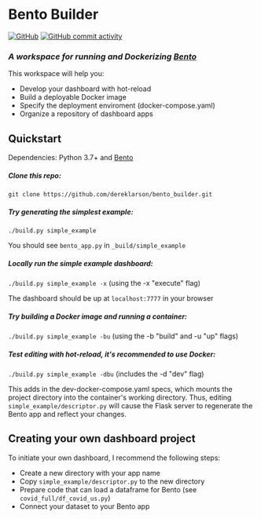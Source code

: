 # Bento Builder

[![GitHub](https://img.shields.io/github/license/dereklarson/bento_builder?style=for-the-badge)](https://github.com/dereklarson/bento_builder/blob/master/LICENSE)
[![GitHub commit activity](https://img.shields.io/github/commit-activity/y/dereklarson/bento_builder?style=for-the-badge)](https://github.com/dereklarson/bento_builder/graphs/contributors)

### *A workspace for running and Dockerizing [Bento](https://github.com/dereklarson/bento)*

This workspace will help you:
* Develop your dashboard with hot-reload
* Build a deployable Docker image
* Specify the deployment enviroment (docker-compose.yaml)
* Organize a repository of dashboard apps

## Quickstart
Dependencies: Python 3.7+ and [Bento](https://github.com/dereklarson/bento)

##### Clone this repo:
`git clone https://github.com/dereklarson/bento_builder.git`

##### Try generating the simplest example:
`./build.py simple_example`

You should see `bento_app.py` in `_build/simple_example`

##### Locally run the simple example dashboard:
`./build.py simple_example -x` (using the -x "execute" flag)

The dashboard should be up at `localhost:7777` in your browser

##### Try building a Docker image and running a container:
`./build.py simple_example -bu` (using the -b "build" and -u "up" flags)

##### Test editing with hot-reload, it's recommended to use Docker: 
`./build.py simple_example -dbu` (includes the -d "dev" flag)

This adds in the dev-docker-compose.yaml specs, which mounts the project directory
into the container's working directory. Thus, editing `simple_example/descriptor.py`
will cause the Flask server to regenerate the Bento app and reflect your changes.

## Creating your own dashboard project

To initiate your own dashboard, I recommend the following steps:
* Create a new directory with your app name
* Copy `simple_example/descriptor.py` to the new directory
* Prepare code that can load a dataframe for Bento (see `covid_full/df_covid_us.py`)
* Connect your dataset to your Bento app
